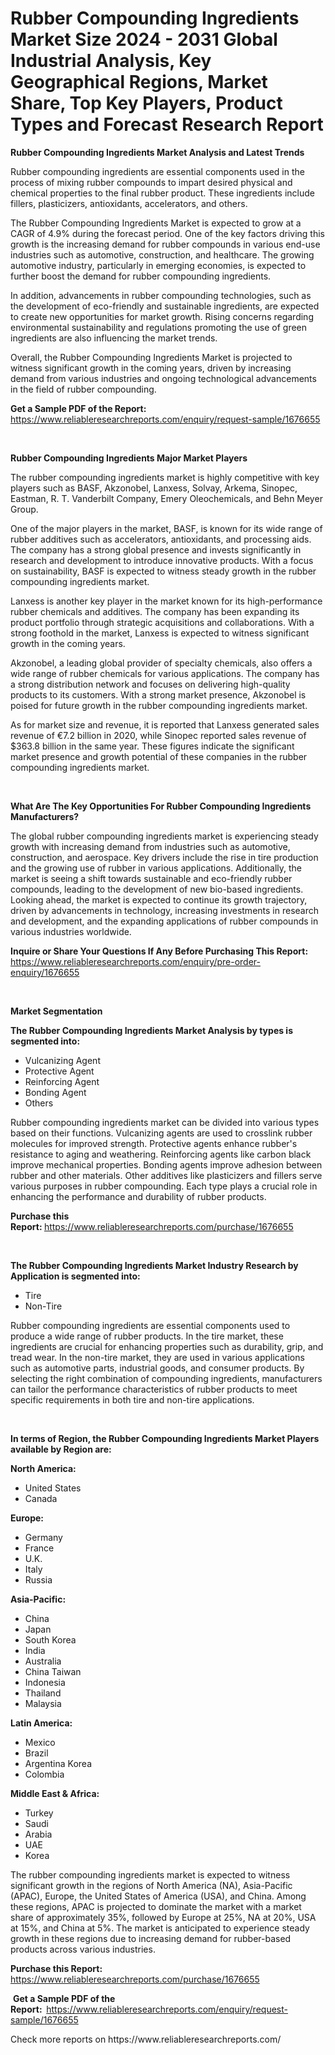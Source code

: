 <p><h1>Rubber Compounding Ingredients Market Size 2024 - 2031 Global Industrial Analysis, Key Geographical Regions, Market Share, Top Key Players, Product Types and Forecast Research Report</h1></p><p><strong>Rubber Compounding Ingredients Market Analysis and Latest Trends</strong></p>
<p><p>Rubber compounding ingredients are essential components used in the process of mixing rubber compounds to impart desired physical and chemical properties to the final rubber product. These ingredients include fillers, plasticizers, antioxidants, accelerators, and others.</p><p>The Rubber Compounding Ingredients Market is expected to grow at a CAGR of 4.9% during the forecast period. One of the key factors driving this growth is the increasing demand for rubber compounds in various end-use industries such as automotive, construction, and healthcare. The growing automotive industry, particularly in emerging economies, is expected to further boost the demand for rubber compounding ingredients.</p><p>In addition, advancements in rubber compounding technologies, such as the development of eco-friendly and sustainable ingredients, are expected to create new opportunities for market growth. Rising concerns regarding environmental sustainability and regulations promoting the use of green ingredients are also influencing the market trends.</p><p>Overall, the Rubber Compounding Ingredients Market is projected to witness significant growth in the coming years, driven by increasing demand from various industries and ongoing technological advancements in the field of rubber compounding.</p></p>
<p><strong>Get a Sample PDF of the Report:&nbsp;</strong> <a href="https://www.reliableresearchreports.com/enquiry/request-sample/1676655">https://www.reliableresearchreports.com/enquiry/request-sample/1676655</a></p>
<p>&nbsp;</p>
<p><strong>Rubber Compounding Ingredients Major Market Players</strong></p>
<p><p>The rubber compounding ingredients market is highly competitive with key players such as BASF, Akzonobel, Lanxess, Solvay, Arkema, Sinopec, Eastman, R. T. Vanderbilt Company, Emery Oleochemicals, and Behn Meyer Group. </p><p>One of the major players in the market, BASF, is known for its wide range of rubber additives such as accelerators, antioxidants, and processing aids. The company has a strong global presence and invests significantly in research and development to introduce innovative products. With a focus on sustainability, BASF is expected to witness steady growth in the rubber compounding ingredients market.</p><p>Lanxess is another key player in the market known for its high-performance rubber chemicals and additives. The company has been expanding its product portfolio through strategic acquisitions and collaborations. With a strong foothold in the market, Lanxess is expected to witness significant growth in the coming years.</p><p>Akzonobel, a leading global provider of specialty chemicals, also offers a wide range of rubber chemicals for various applications. The company has a strong distribution network and focuses on delivering high-quality products to its customers. With a strong market presence, Akzonobel is poised for future growth in the rubber compounding ingredients market.</p><p>As for market size and revenue, it is reported that Lanxess generated sales revenue of €7.2 billion in 2020, while Sinopec reported sales revenue of $363.8 billion in the same year. These figures indicate the significant market presence and growth potential of these companies in the rubber compounding ingredients market.</p></p>
<p>&nbsp;</p>
<p><strong>What Are The Key Opportunities For Rubber Compounding Ingredients Manufacturers?</strong></p>
<p><p>The global rubber compounding ingredients market is experiencing steady growth with increasing demand from industries such as automotive, construction, and aerospace. Key drivers include the rise in tire production and the growing use of rubber in various applications. Additionally, the market is seeing a shift towards sustainable and eco-friendly rubber compounds, leading to the development of new bio-based ingredients. Looking ahead, the market is expected to continue its growth trajectory, driven by advancements in technology, increasing investments in research and development, and the expanding applications of rubber compounds in various industries worldwide.</p></p>
<p><strong>Inquire or Share Your Questions If Any Before Purchasing This Report:</strong> <a href="https://www.reliableresearchreports.com/enquiry/pre-order-enquiry/1676655">https://www.reliableresearchreports.com/enquiry/pre-order-enquiry/1676655</a></p>
<p>&nbsp;</p>
<p><strong>Market Segmentation</strong></p>
<p><strong>The Rubber Compounding Ingredients Market Analysis by types is segmented into:</strong></p>
<p><ul><li>Vulcanizing Agent</li><li>Protective Agent</li><li>Reinforcing Agent</li><li>Bonding Agent</li><li>Others</li></ul></p>
<p><p>Rubber compounding ingredients market can be divided into various types based on their functions. Vulcanizing agents are used to crosslink rubber molecules for improved strength. Protective agents enhance rubber's resistance to aging and weathering. Reinforcing agents like carbon black improve mechanical properties. Bonding agents improve adhesion between rubber and other materials. Other additives like plasticizers and fillers serve various purposes in rubber compounding. Each type plays a crucial role in enhancing the performance and durability of rubber products.</p></p>
<p><strong>Purchase this Report:&nbsp;</strong><a href="https://www.reliableresearchreports.com/purchase/1676655">https://www.reliableresearchreports.com/purchase/1676655</a></p>
<p>&nbsp;</p>
<p><strong>The Rubber Compounding Ingredients Market Industry Research by Application is segmented into:</strong></p>
<p><ul><li>Tire</li><li>Non-Tire</li></ul></p>
<p><p>Rubber compounding ingredients are essential components used to produce a wide range of rubber products. In the tire market, these ingredients are crucial for enhancing properties such as durability, grip, and tread wear. In the non-tire market, they are used in various applications such as automotive parts, industrial goods, and consumer products. By selecting the right combination of compounding ingredients, manufacturers can tailor the performance characteristics of rubber products to meet specific requirements in both tire and non-tire applications.</p></p>
<p>&nbsp;</p>
<p><strong>In terms of Region, the Rubber Compounding Ingredients Market Players available by Region are:</strong></p>
<p>
    <p> <strong> North America: </strong>
        <ul>
            <li>United States</li>
            <li>Canada</li>
        </ul>
        </p> 
    <p> <strong> Europe: </strong>
        <ul>
            <li>Germany</li>
            <li>France</li>
            <li>U.K.</li>
            <li>Italy</li>
            <li>Russia</li>
        </ul>
        </p> 
    <p> <strong> Asia-Pacific: </strong>
        <ul>
            <li>China</li>
            <li>Japan</li>
            <li>South Korea</li>
            <li>India</li>
            <li>Australia</li>
            <li>China Taiwan</li>
            <li>Indonesia</li>
            <li>Thailand</li>
            <li>Malaysia</li>
        </ul>
        </p> 
    <p> <strong> Latin America: </strong>
        <ul>
            <li>Mexico</li>
            <li>Brazil</li>
            <li>Argentina Korea</li>
            <li>Colombia</li>
        </ul>
        </p> 
    <p> <strong> Middle East & Africa: </strong>
        <ul>
            <li>Turkey</li>
            <li>Saudi</li>
            <li>Arabia</li>
            <li>UAE</li>
            <li>Korea</li>
        </ul>
    </p>
    </p>
<p><p>The rubber compounding ingredients market is expected to witness significant growth in the regions of North America (NA), Asia-Pacific (APAC), Europe, the United States of America (USA), and China. Among these regions, APAC is projected to dominate the market with a market share of approximately 35%, followed by Europe at 25%, NA at 20%, USA at 15%, and China at 5%. The market is anticipated to experience steady growth in these regions due to increasing demand for rubber-based products across various industries.</p></p>
<p><strong>Purchase this Report: </strong><a href="https://www.reliableresearchreports.com/purchase/1676655">https://www.reliableresearchreports.com/purchase/1676655</a></p>
<p>&nbsp;<strong>Get a Sample PDF of the Report:&nbsp;&nbsp;</strong><a href="https://www.reliableresearchreports.com/enquiry/request-sample/1676655">https://www.reliableresearchreports.com/enquiry/request-sample/1676655</a></p>
<p><strong></strong></p>
<p>Check more reports on https://www.reliableresearchreports.com/</p>